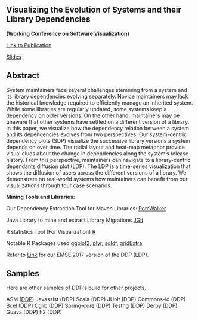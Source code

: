 Visualizing the Evolution of Systems and their Library Dependencies
------
**(Working Conference on Software Visualization)**

[Link to Publication](http://sel.ist.osaka-u.ac.jp/lab-db/betuzuri/archive/951/951.pdf)

[Slides](http://sel.ist.osaka-u.ac.jp/lab-db/betuzuri/archive/951/951.pptx)

## Abstract
System maintainers face several challenges stemming from a system and its library dependencies evolving
separately. Novice maintainers may lack the historical knowledge required to efficiently manage an inherited system. While some
libraries are regularly updated, some systems keep a dependency on older versions. On the other hand, maintainers may be
unaware that other systems have settled on a different version of a library. In this paper, we visualize how the dependency
relation between a system and its dependencies evolves from two perspectives. Our system-centric dependency plots (SDP)
visualize the successive library versions a system depends on over time. The radial layout and heat-map metaphor provide
visual clues about the change in dependencies along the system’s release history. From this perspective, maintainers can navigate
to a library-centric dependants diffusion plot (LDP). The LDP is a time-series visualization that shows the diffusion of users across
the different versions of a library. We demonstrate on real-world systems how maintainers can benefit from our visualizations
through four case scenarios.

**Mining Tools and Libraries:**

Our Dependency Extraction Tool for Maven Libraries: [PomWalker](https://github.com/raux/PomWalker)

Java Library to mine and extract Library Migrations
[JGit](http://www.eclipse.org/jgit/)

R statistics Tool (For Visualization) [R](https://www.r-project.org/)

Notable R Packages used [ggplot2](http://ggplot2.org/), [plyr](https://cran.r-project.org/web/packages/plyr/index.html),
[sqldf](https://cran.r-project.org/web/packages/sqldf/),
[gridExtra](https://cran.r-project.org/web/packages/gridExtra/gridExtra.pdf)

Refer to [Link](https://raux.github.io/Impact-of-Security-Advisories-on-Library-Migrations/) for our EMSE 2017 version of the DDP (LDP).

## Samples

Here are other samples of DDP's build for other projects.

ASM ([DDP]()) 
Javassist (DDP)
Scala (DDP)
JUnit (DDP)
Commons-io (DDP)
Bcel (DDP)
Cglib (DDP)
Spring-core (DDP)
Testng (DDP)
Derby (DDP)
Guava (DDP)
h2 (DDP)

